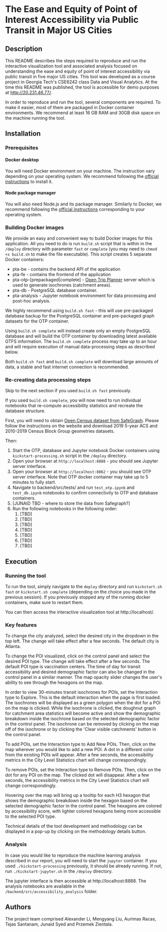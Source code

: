 # The Ease and Equity of Point of Interest Accessibility via Public Transit in Major US Cities

## Description

This README describes the steps required to reproduce and run the interactive visualization tool and associated analysis focused on understanding the ease and equity of point of interest accessibility via public transit in five major US cities. This tool was developed as a course project in Georgia Tech's CSE6242 class Data and Visual Analytics. At the time this README was published, the tool is accessible for demo purposes at http://20.231.46.77/.

In order to reproduce and run the tool, several components are required. To make it easier, most of them are packaged in Docker container environments. We recommend at least 16 GB RAM and 30GB disk space on the machine running the tool.

## Installation

### Prerequisites

#### Docker desktop

You will need Docker environment on your machine. The instruction vary depending on your operating system. We recommend following the [official instructions](https://docs.docker.com/desktop/) to install it.

#### Node package manager

You will also need Node.js and its package manager. Similarly to Docker, we recommend following the [official instructions](https://docs.npmjs.com/downloading-and-installing-node-js-and-npm#using-a-node-version-manager-to-install-nodejs-and-npm) corresponding to your operating system.

### Building Docker images

We provide an easy and convenient way to build Docker images for this application. All you need to do is run `build.sh` script that is within in the `/deploy` directory with parameter `fast` or `complete` (you may need to `chmod +x build.sh` to make the file executable). This script creates 5 separate Docker containers:
 - pta-be - contains the backend API of the application
 - pta-fe - contains the frontend of the application
 - pta-otp-[prepackaged|complete] - [Open Trip Planner](http://docs.opentripplanner.org/en/v1.5.0/) server which is used to generate isochrones (catchment areas).
  - pta-db - PostgreSQL database container.
  - pta-analysis - Jupyter notebook environment for data processing and post-hoc analysis.

We highly recommend using `build.sh fast` - this will use pre-packaged database backup for the PostgreSQL container and pre-packaged graph datasets for the OTP container. 

Using `build.sh complete` will instead create only an empty PostgreSQL database and will build the OTP container by downloading latest available GTFS information. The `build.sh complete` process may take up to an hour and will require execution of manual data-processing steps as described below. 

Both `build.sh fast` and `build.sh complete` will download large amounts of data, a stable and fast internet connection is recommended.

### Re-creating data processing steps

Skip to the next section if you used `build.sh fast` previously.

If you used `build.sh complete`, you will now need to run individual notebooks that re-compute accessibility statistics and recreate the database structure.

First, you will need to obtain [Open Census dataset from SafeGraph](https://docs.safegraph.com/docs/open-census-data). Please follow the instructions on the website and download 2019 5-year ACS and 2010-2019 Census Block Group geometries datasets.

Then:

1. Start the OTP, database and Jupyter notebook Docker containers using `kickstart-processing.sh` script in the `/deploy` directory.
2. Open your browser at `http://localhost:8888` - you should see Jupyter server interface.
3. Open your browser at `http://localhost:8062` - you should see OTP server interface. Note that OTP docker container may take up to 5 minutes to fully start.
4. Navigate to backend/src/tests/ and run `test_otp.ipynb` and `test_db.ipynb` notebooks to confirm connectivity to OTP and database containers.
5. [JUNAID TBD - where to store the data from Safegraph?]
6. Run the following notebooks in the following order:
   1. [TBD]
   2. [TBD]
   3. [TBD]
   4. [TBD]
   5. [TBD]
   6. [TBD]
   7. [TBD]

## Execution

### Running the tool

To run the tool, simply navigate to the `deploy` directory and run `kickstart.sh fast` or `kickstart.sh complete` (depending on the choice you made in the previous session). If you previously stopped any of the running docker containers, make sure to restart them.

You can then access the interactive visualization tool at http://localhost/.

### Key features

To change the city analyzed, select the desired city in the dropdown in the top left. The change will take effect after a few seconds. The default city is Atlanta.

To change the POI visualized, click on the control panel and select the desired POI type. The change will take effect after a few seconds. The default POI type is vaccination centers. The time of day for transit accessibility and desired demographic factor can also be changed in the control panel in a similar manner. The map opacity slider changes the user's ability to see through the hexagons on the map.

In order to view 30-minutes transit isochrones for POIs, set the Interaction type to Explore. This is the default interaction when the page is first loaded. The isochrones will be displayed as a green polygon when the dot for a POI on the map is clicked. While the isochrone is clicked, the doughnut graph for catchment area statistics will become active and show the demographic breakdown inside the isochrone based on the selected demographic factor in the control panel. The isochrone can be removed by clicking on the map off of the isochrone or by clicking the 'Clear visible catchments' button in the control panel.

To add POIs, set the Interaction type to Add New POIs. Then, click on the map wherever you would like to add a new POI. A dot in a different color from the existing POIs will appear. After a few seconds, the accessibility metrics in the City Level Statistics chart will change correspondingly.

To remove POIs, set the Interaction type to Remove POIs. Then, click on the dot for any POI on the map. The clicked dot will disappear. After a few seconds, the accessibility metrics in the City Level Statistics chart will change correspondingly.

Hovering over the map will bring up a tooltip for each H3 hexagon that shows the demographic breakdown inside the hexagon based on the selected demographic factor in the control panel. The hexagons are colored by accessibility score, with lighter colored hexagons being more accessible to the selected POI type.

Technical details of the tool development and methodology can be displayed in a pop-up by clicking on the methodology details button.

### Analysis

In case you would like to reproduce the machine learning analysis described in our report, you will need to start the `jupyter` container. If you used `./kickstart-processing` previously, it should be already running. If not, run `./kickstart-jupyter.sh` in the `/deploy` directory.

The jupyter interface is then accessible at http://localhost:8888. The analysis notebooks are available in the `/backend/src/accessibility_analysis` folder.

## Authors

The project team comprised Alexander Li, Mengyang Liu, Aurimas Racas, Tejas Santanam, Junaid Syed and Przemek Zientala.

